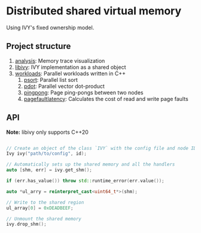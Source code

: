 # Distributed shared virtual memory 
Using IVY's fixed ownership model.

## Project structure
1. [analysis](src/analysis/): Memory trace visualization
2. [libivy](src/libivy/): IVY implementation as a shared object
3. [workloads](src/workloads/): Parallel workloads written in C++
   1. [psort](src/workloads/psort): Parallel list sort
   2. [pdot](src/workloads/pdot): Parallel vector dot-product
   3. [pingpong](src/workloads/pingpong): Page ping-pongs between two nodes
   4. [pagefaultlatency](src/workloads/pagefaultlatency): Calculates the cost of read and write page faults
   
## API
**Note:** libivy only supports C++20

```cpp

// Create an object of the class `IVY` with the config file and node ID
Ivy ivy("path/to/config", id);

// Automatically sets up the shared memory and all the handlers
auto [shm, err] = ivy.get_shm(); 

if (err.has_value()) throw std::runtime_error(err.value());

auto *ul_arry = reinterpret_cast<uint64_t*>(shm);

// Write to the shared region
ul_array[0] = 0xDEADBEEF;

// Unmount the shared memory
ivy.drop_shm();
```
